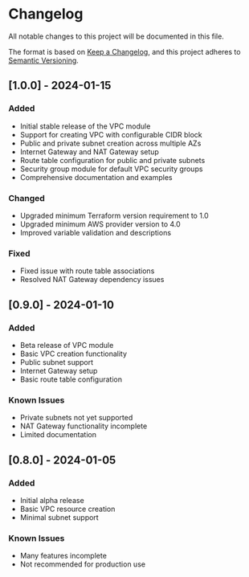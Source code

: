# Changelog

All notable changes to this project will be documented in this file.

The format is based on [Keep a Changelog](https://keepachangelog.com/en/1.0.0/),
and this project adheres to [Semantic Versioning](https://semver.org/spec/v2.0.0.html).

## [1.0.0] - 2024-01-15

### Added
- Initial stable release of the VPC module
- Support for creating VPC with configurable CIDR block
- Public and private subnet creation across multiple AZs
- Internet Gateway and NAT Gateway setup
- Route table configuration for public and private subnets
- Security group module for default VPC security groups
- Comprehensive documentation and examples

### Changed
- Upgraded minimum Terraform version requirement to 1.0
- Upgraded minimum AWS provider version to 4.0
- Improved variable validation and descriptions

### Fixed
- Fixed issue with route table associations
- Resolved NAT Gateway dependency issues

## [0.9.0] - 2024-01-10

### Added
- Beta release of VPC module
- Basic VPC creation functionality
- Public subnet support
- Internet Gateway setup
- Basic route table configuration

### Known Issues
- Private subnets not yet supported
- NAT Gateway functionality incomplete
- Limited documentation

## [0.8.0] - 2024-01-05

### Added
- Initial alpha release
- Basic VPC resource creation
- Minimal subnet support

### Known Issues
- Many features incomplete
- Not recommended for production use